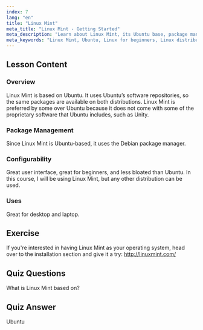 ```yaml
---
index: 7
lang: "en"
title: "Linux Mint"
meta_title: "Linux Mint - Getting Started"
meta_description: "Learn about Linux Mint, its Ubuntu base, package management, and why it's great for beginners. Discover its features and how to get started today!"
meta_keywords: "Linux Mint, Ubuntu, Linux for beginners, Linux distribution, Linux tutorial, Debian package manager, Linux guide"
---
```


## Lesson Content

### Overview

Linux Mint is based on Ubuntu. It uses Ubuntu’s software repositories, so the same packages are available on both distributions. Linux Mint is preferred by some over Ubuntu because it does not come with some of the proprietary software that Ubuntu includes, such as Unity.

### Package Management

Since Linux Mint is Ubuntu-based, it uses the Debian package manager.

### Configurability

Great user interface, great for beginners, and less bloated than Ubuntu. In this course, I will be using Linux Mint, but any other distribution can be used.

### Uses

Great for desktop and laptop.

## Exercise

If you're interested in having Linux Mint as your operating system, head over to the installation section and give it a try: <http://linuxmint.com/>

## Quiz Questions

What is Linux Mint based on?

## Quiz Answer

Ubuntu
